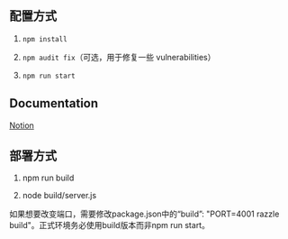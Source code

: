 ## 配置方式

1. `npm install`

2. `npm audit fix`（可选，用于修复一些 vulnerabilities）

3. `npm run start`

## Documentation
[Notion](https://www.notion.so/coinworld/ACY-Stats-API-Documentation-e1f4ebf4f158474abea9b54c8ad74812)

## 部署方式

1. npm run build

2. node build/server.js

如果想要改变端口，需要修改package.json中的“build”: "PORT=4001 razzle build"。正式环境务必使用build版本而非npm run start。
